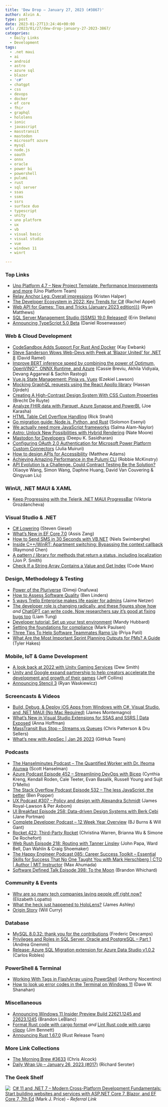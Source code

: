 ```yaml
---
title: 'Dew Drop – January 27, 2023 (#3867)'
author: Alvin A.
type: post
date: 2023-01-27T13:24:46+00:00
url: /2023/01/27/dew-drop-january-27-2023-3867/
categories:
  - Daily Links
  - Development
tags:
  - .net maui
  - ai
  - android
  - astro
  - azure sql
  - blazor
  - 'c#'
  - chatgpt
  - css
  - devops
  - docker
  - ef core
  - fhir
  - graphql
  - hololens
  - ionic
  - javascript
  - masstransit
  - mastodon
  - microsoft azure
  - mysql
  - node.js
  - oauth
  - onnx
  - oracle
  - power bi
  - powershell
  - pulumi
  - rust
  - sql server
  - ssas
  - ssms
  - ssrs
  - surface duo
  - typescript
  - unity
  - uno platform
  - ux
  - vb
  - visual basic
  - visual studio
  - vue
  - windows 11
  - winrt

---
```

### <a name="top"></a>Top Links

  * <a href="https://platform.uno/blog/uno-platform-4-7-new-project-template-performance-improvements-and-more/" target="_blank" rel="noopener">Uno Platform 4.7 – New Project Template, Performance Improvements and more</a> (Uno Platform Team)
  * <a href="https://devblogs.microsoft.com/surface-duo/jetpack-compose-relay-3/" target="_blank" rel="noopener">Relay Anchor Leg: Overall impressions</a> (Kristen Halper)
  * <a href="https://blog.jetbrains.com/dotnet/2023/01/26/the-developer-ecosystem-in-2022-key-trends-for-c/" target="_blank" rel="noopener">The Developer Ecosystem in 2022: Key Trends for C#</a> (Rachel Appel)
  * <a href="https://developer.amazon.com/en-US/blogs/alexa/alexa-skills-kit/2023/01/alexa-web-api-games-newsletter-january-2023" target="_blank" rel="noopener">Web API for Games: Tips and Tricks (January 2023 edition)}}</a> (Ryan Matthews)
  * <a href="https://techcommunity.microsoft.com/t5/sql-server-blog/sql-server-management-studio-ssms-19-0-released/ba-p/3725301" target="_blank" rel="noopener">SQL Server Management Studio (SSMS) 19.0 Released!</a> (Erin Stellato)
  * <a href="https://devblogs.microsoft.com/typescript/announcing-typescript-5-0-beta/" target="_blank" rel="noopener">Announcing TypeScript 5.0 Beta</a> (Daniel Rosenwasser)

### <a name="web"></a>Web & Cloud Development

  * <a href="http://www.i-programmer.info/news/80-java/16043-codesandbox-adds-support-for-rust-and-docker.html" target="_blank" rel="noopener">CodeSandbox Adds Support For Rust And Docker</a> (Kay Ewbank)
  * <a href="https://visualstudiomagazine.com/articles/2023/01/26/blazor-united.aspx" target="_blank" rel="noopener">Steve Sanderson Wows Web-Devs with Peek at &#8216;Blazor United&#8217; for .NET 8</a> (David Ramel)
  * <a href="https://cloudblogs.microsoft.com/opensource/2023/01/25/improve-bert-inference-speed-by-combining-the-power-of-optimum-openvino-onnx-runtime-and-azure/" target="_blank" rel="noopener">Improve BERT inference speed by combining the power of Optimum, OpenVINO™, ONNX Runtime, and Azure</a> (Cassie Breviu, Akhila Vidiyala, Devang Aggarwal & Sachin Rastogi)
  * <a href="https://www.telerik.com/blogs/vue-js-state-management-pinia-vs-vuex" target="_blank" rel="noopener">Vue.js State Management: Pinia vs. Vuex</a> (Ezekiel Lawson)
  * <a href="https://blog.logrocket.com/mock-graphql-requests-react-apollo-library/" target="_blank" rel="noopener">Mocking GraphQL requests using the React Apollo library</a> (Hassan Djirdeh)
  * <a href="https://smashingmagazine.com/2023/01/creating-high-contrast-design-system-css-custom-properties/" target="_blank" rel="noopener">Creating A High-Contrast Design System With CSS Custom Properties</a> (Brecht De Ruyte)
  * <a href="https://techcommunity.microsoft.com/t5/healthcare-and-life-sciences/analyze-fhir-data-with-parquet-azure-synapse-and-powerbi/ba-p/3726071" target="_blank" rel="noopener">Analyze FHIR data with Parquet, Azure Synapse and PowerBI.</a> (Joe Karasha)
  * <a href="https://weblog.west-wind.com/posts/2023/Jan/26/HTML-Table-Overflow-Handling" target="_blank" rel="noopener">HTML Table Cell Overflow Handling</a> (Rick Strahl)
  * <a href="https://blog.logrocket.com/go-migration-guide-node-js-python-rust/" target="_blank" rel="noopener">Go migration guide: Node.js, Python, and Rust</a> (Solomon Esenyi)
  * <a href="https://whitep4nth3r.com/talks/we-need-more-javascript-frameworks/" target="_blank" rel="noopener">We actually need more JavaScript frameworks</a> (Salma Alam-Naylor)
  * <a href="https://astro.build/blog/hybrid-rendering/" target="_blank" rel="noopener">Astro: Unlock New Possibilities with Hybrid Rendering</a> (Nate Moore)
  * <a href="https://auth0.com/blog/mastdon-for-developers/" target="_blank" rel="noopener">Mastodon for Developers</a> (Deepu K. Sasidharan)
  * <a href="https://techcommunity.microsoft.com/t5/educator-developer-blog/configuring-oauth-2-0-authentication-for-microsoft-power/ba-p/3722647" target="_blank" rel="noopener">Configuring OAuth 2.0 Authentication for Microsoft Power Platform Custom Connectors</a> (Julia Muiruri)
  * <a href="https://endjin.com/blog/2023/01/design-apis-for-accessibility.html" target="_blank" rel="noopener">How to design APIs for Accessibility</a> (Matthew Adams)
  * <a href="https://www.pulumi.com/blog/amazing-performance/" target="_blank" rel="noopener">Achieving Amazing Performance in the Pulumi CLI</a> (Robbie McKinstry)
  * <a href="https://tech.ebayinc.com/engineering/api-evolution-with-confidence-a-case-study-of-contract-testing-adoption-at-ebay/" target="_blank" rel="noopener">API Evolution Is a Challenge. Could Contract Testing Be the Solution?</a> (Xiaoye Wang, Simon Wang, Daphne Huang, David Van Couvering & Qingyuan Liu)

### <a name="silverlight"></a>WinUI, .NET MAUI & XAML

  * <a href="https://www.telerik.com/blogs/keep-progressing-telerik-net-maui-progressbar" target="_blank" rel="noopener">Keep Progressing with the Telerik .NET MAUI ProgressBar</a> (Viktoria Grozdancheva)

### <a name="dotnet"></a>Visual Studio & .NET

  * <a href="https://steven-giesel.com/blogPost/69dc05d1-9c8a-4002-9d0a-faf4d2375bce" target="_blank" rel="noopener">C# Lowering</a> (Steven Giesel)
  * <a href="https://www.telerik.com/blogs/whats-new-ef-core-7.0" target="_blank" rel="noopener">What’s New in EF Core 7.0</a> (Assis Zang)
  * <a href="https://www.twilio.com/blog/send-sms-in-30-seconds-with-vbdotnet" target="_blank" rel="noopener">How to Send SMS in 30 Seconds with VB.NET</a> (Niels Swimberghe)
  * <a href="https://devblogs.microsoft.com/oldnewthing/20230126-00/?p=107753" target="_blank" rel="noopener">Inside C++/WinRT: Apartment switching: Bypassing the context callback</a> (Raymond Chen)
  * <a href="https://www.thereformedprogrammer.net/a-pattern-library-for-methods-that-return-a-status-including-localization/" target="_blank" rel="noopener">A pattern / library for methods that return a status, including localization</a> (Jon P. Smith)
  * <a href="https://code-maze.com/csharp-find-index-of-value-in-string-array/" target="_blank" rel="noopener">Check If a String Array Contains a Value and Get Index</a> (Code Maze)

### <a name="design"></a>Design, Methodology & Testing

  * <a href="https://medium.com/microsoft-design/power-of-the-pluriverse-c3592f5eca76" target="_blank" rel="noopener">Power of the Pluriverse</a> (Dimeji Onafuwa)
  * <a href="https://www.infoq.com/news/2023/01/assess-software-quality/?utm_campaign=infoq_content&utm_source=infoq&utm_medium=feed&utm_term=global" target="_blank" rel="noopener">How to Assess Software Quality</a> (Ben Linders)
  * <a href="https://blog.trello.com/enterprise/trello-admin-tips" target="_blank" rel="noopener">5 ways Trello Enterprise makes life easier for admins</a> (Jaime Netzer)
  * <a href="https://www.zdnet.com/article/the-developer-role-is-changing-radically-and-these-figures-show-how/#ftag=RSSbaffb68" target="_blank" rel="noopener">The developer role is changing radically, and these figures show how</a> _and_ <a href="https://www.zdnet.com/article/chatgpt-can-write-code-now-researchers-say-its-good-at-fixing-bugs-too/#ftag=RSSbaffb68" target="_blank" rel="noopener">ChatGPT can write code. Now researchers say it&#8217;s good at fixing bugs too</a> (Liam Tung)
  * <a href="https://www.architect.io/blog/2023-01-26/developer-test-environment-tutorial/" target="_blank" rel="noopener">Developer tutorial: Set up your test environment</a> (Mandy Hubbard)
  * <a href="https://github.blog/2023-01-26-setting-the-foundations-for-compliance/" target="_blank" rel="noopener">Setting the foundations for compliance</a> (Mark Paulsen)
  * <a href="https://8thlight.com/insights/three-tips-to-help-teammates-ramp-up" target="_blank" rel="noopener">Three Tips To Help Software Teammates Ramp Up</a> (Priya Patil)
  * <a href="https://www.7pace.com/blog/sprint-planning-outputs" target="_blank" rel="noopener">What Are the Most Important Sprint Planning Outputs for PMs? A Guide</a> (Tyler Hakes)

### <a name="mobile"></a>Mobile, IoT & Game Development

  * <a href="https://blog.unity.com/games/unity-gaming-services-2022-year-in-review" target="_blank" rel="noopener">A look back at 2022 with Unity Gaming Services</a> (Dew Smith)
  * <a href="https://blog.unity.com/news/google-partnership-expanded-to-help-creators-accelerate-game-development-and-growth" target="_blank" rel="noopener">Unity and Google expand partnership to help creators accelerate the development and growth of their games</a> (Jeff Collins)
  * <a href="https://ionic.io/blog/announcing-stencil-3" target="_blank" rel="noopener">Announcing Stencil 3</a> (Ryan Waskiewicz)

### <a name="videos"></a>Screencasts & Videos

  * <a href="https://www.youtube.com/watch?v=snQ1C6Cppr8" target="_blank" rel="noopener">Build, Debug, & Deploy iOS Apps from Windows with C#, Visual Studio, and .NET MAUI (No Mac Required)</a> (James Montemagno)
  * <a href="http://www.youtube.com/watch?v=GAf9hD7WhqA" target="_blank" rel="noopener">What’s New in Visual Studio Extensions for SSAS and SSRS | Data Exposed</a> (Anna Hoffman)
  * <a href="https://www.youtube.com/watch?v=W2uKtkjXkRo&ab_channel=ChrisPatterson" target="_blank" rel="noopener">MassTransit Bus Stop &#8211; Streams vs Queues</a> (Chris Patterson & Dru Sellers)
  * <a href="http://www.youtube.com/watch?v=8Vgl6mLnvzQ" target="_blank" rel="noopener">What’s new with AppSec | Jan 26 2023</a> (GitHub Team)

### <a name="podcasts"></a>Podcasts

  * <a href="https://www.hanselminutes.com/877/the-quantified-worker-with-dr-ifeoma-ajunwa" target="_blank" rel="noopener">The Hanselminutes Podcast &#8211; The Quantified Worker with Dr. Ifeoma Ajunwa</a> (Scott Hanselman)
  * <a href="http://azpodcast.azurewebsites.net/post/Episode-452-Streamlining-DevOps-with-Bicep" target="_blank" rel="noopener">Azure Podcast Episode 452 &#8211; Streamlining DevOps with Bicep</a> (Cynthia Kreng, Kendall Roden, Cale Teeter, Evan Basalik, Russell Young and Sujit D&#8217;Mello)
  * <a href="https://stackoverflow.blog/2023/01/27/the-less-javascript-the-better-ep-532/" target="_blank" rel="noopener">The Stack Overflow Podcast Episode 532 &#8211; The less JavaScript, the better</a> (Ben Popper)
  * <a href="https://uxpodcast.com/307-policy-design-alexandra-schmidt/" target="_blank" rel="noopener">UX Podcast #307 &#8211; Policy and design with Alexandra Schmidt</a> (James Royal-Lawson & Per Axbom)
  * <a href="https://uibreakfast.com/258-data-driven-design-systems-with-berk-cebi/" target="_blank" rel="noopener">UI Breakfast Episode 258: Data-driven Design Systems with Berk Çebi</a> (Jane Portman)
  * <a href="https://completedeveloperpodcast.com/12-week-year-overview/?utm_source=rss&utm_medium=rss&utm_campaign=12-week-year-overview" target="_blank" rel="noopener">Complete Developer Podcast &#8211; 12 Week Year Overview</a> (BJ Burns & Will Gant)
  * <a href="http://relay.fm/rocket/422" target="_blank" rel="noopener">Rocket 422: Third-Party Rocket</a> (Christina Warren, Brianna Wu & Simone De Rochefort)
  * <a href="https://www.webrush.io/episodes/episode-218-routing-with-tanner-linsley" target="_blank" rel="noopener">Web Rush Episode 218: Routing with Tanner Linsley</a> (John Papa, Ward Bell, Dan Wahlin & Craig Shoemaker)
  * <a href="https://oasisofcourage.com/85-essential-skills-for-success-that-no-one-taught-you-with-mark-herschberg/" target="_blank" rel="noopener">The Happy Engineer Podcast 085: Career Success Toolkit – Essential Skills for Success That No One Taught You with Mark Herschberg | CTO | Author | MIT Instructor</a> (Max Ahumada)
  * <a href="https://www.softwaredefinedtalk.com/398" target="_blank" rel="noopener">Software Defined Talk Episode 398: To the Moon</a> (Brandon Whichard)

### <a name="events"></a>Community & Events

  * <a href="https://www.theverge.com/2023/1/26/23571659/tech-layoffs-facebook-google-amazon" target="_blank" rel="noopener">Why are so many tech companies laying people off right now?</a> (Elizabeth Lopatto)
  * <a href="https://www.imaginativeuniversal.com/blog/2023/01/26/what-the-heck-just-happened-to-hololens/" target="_blank" rel="noopener">What the heck just happened to HoloLens?</a> (James Ashley)
  * <a href="https://news.microsoft.com/life/orgin-story/" target="_blank" rel="noopener">Origin Story</a> (Will Curry)

### <a name="sql"></a>Database

  * <a href="https://blogs.oracle.com/post/mysql-8032-thank-you-for-the-contributions" target="_blank" rel="noopener">MySQL 8.0.32: thank you for the contributions</a> (Frederic Descamps)
  * <a href="https://www.mssqltips.com/sqlservertip/7530/sql-server-oracle-postgresql-grant-privileges-options/" target="_blank" rel="noopener">Privileges and Roles in SQL Server, Oracle and PostgreSQL &#8211; Part 1</a> (Andrea Gnemmi)
  * <a href="https://techcommunity.microsoft.com/t5/microsoft-data-migration-blog/release-azure-sql-migration-extension-for-azure-data-studio-v1-0/ba-p/3721617" target="_blank" rel="noopener">Release: Azure SQL Migration extension for Azure Data Studio v1.0.2</a> (Carlos Robles)

### <a name="ps"></a>PowerShell & Terminal

  * <a href="https://www.sqlservercentral.com/blogs/working-with-tags-in-flasharray-using-powershell" target="_blank" rel="noopener">Working With Tags in FlashArray using PowerShell</a> (Anthony Nocentino)
  * <a href="https://www.onmsft.com/how-to/error-codes-in-the-terminal-on-windows-11/" target="_blank" rel="noopener">How to look up error codes in the Terminal on Windows 11</a> (Dave W. Shanahan)

### <a name="misc"></a>Miscellaneous

  * <a href="https://blogs.windows.com/windows-insider/2023/01/26/announcing-windows-11-insider-preview-build-22621-1245-and-22623-1245/" target="_blank" rel="noopener">Announcing Windows 11 Insider Preview Build 22621.1245 and 22623.1245</a> (Brandon LeBlanc)
  * <a href="https://jimbobbennett.dev/blogs/cargo-fmt/" target="_blank" rel="noopener">Format Rust code with cargo format</a> _and_ <a href="https://jimbobbennett.dev/blogs/cargo-clippy/" target="_blank" rel="noopener">Lint Rust code with cargo clippy</a> (Jim Bennett)
  * <a href="https://blog.rust-lang.org/2023/01/26/Rust-1.67.0.html" target="_blank" rel="noopener">Announcing Rust 1.67.0</a> (Rust Release Team)

### <a name="links"></a>More Link Collections

  * <a href="https://blog.cwa.me.uk/2023/01/27/the-morning-brew-3633/" target="_blank" rel="noopener">The Morning Brew #3633</a> (Chris Alcock)
  * <a href="https://seroter.com/2023/01/26/daily-wrap-up-january-26-2023-017/" target="_blank" rel="noopener">Daily Wrap Up – January 26, 2023 (#017)</a> (Richard Seroter)

### <a name="shelf"></a>The Geek Shelf

<a href="https://www.amazon.com/dp/1803237805/?tag=amavin-20" target="_blank" rel="noopener"><img decoding="async" align="left" style="margin: 0px 4px 0px 0px; border: 0px currentcolor; border-image: none; float: left; display: inline; background-image: none;" src="https://m.media-amazon.com/images/I/51aJgAeZfVL._SS135_.jpg" border="0" /></a>&nbsp;<a href="https://www.amazon.com/dp/1803237805/?tag=amavin-20" target="_blank" rel="noopener">C# 11 and .NET 7 – Modern Cross-Platform Development Fundamentals: Start building websites and services with ASP.NET Core 7, Blazor, and EF Core 7, 7th Ed</a> (Mark J. Price) _&#8211; Referral Link_